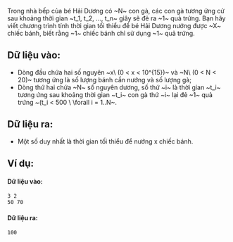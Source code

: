 Trong nhà bếp của bé Hải Dương có ~N~ con gà, các con gà tương ứng cứ sau khoảng thời gian ~t_1, t_2, …, t_n~ giây sẽ đẻ ra ~1~ quả trứng. Bạn hãy viết chương trình tính thời gian tối thiểu để bé Hải Dương nướng được ~X~ chiếc bánh, biết rằng ~1~ chiếc bánh chỉ sử dụng ~1~ quả trứng.

## Dữ liệu vào:
- Dòng đầu chứa hai số nguyên ~x\ (0 < x < 10^{15})~  và ~N\ (0 < N < 20)~ tương ứng là số lượng bánh cần nướng và số lượng gà;
- Dòng thứ hai chứa ~N~ số nguyên dương, số thứ ~i~ là thời gian ~t_i~ tương ứng sau khoảng thời gian ~t_i~ con gà thứ ~i~ lại đẻ ~1~ quả trứng ~(t_i < 500 \ \forall i = 1..N~.

## Dữ liệu ra:
- Một số duy nhất là thời gian tối thiểu để nướng x chiếc bánh.

## Ví dụ:
#### Dữ liệu vào:
```
3 2
50 70
```

#### Dữ liệu ra:
```
100
```